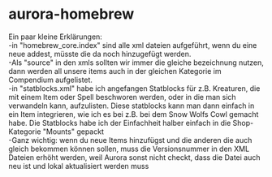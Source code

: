 # aurora-homebrew
Ein paar kleine Erklärungen:<br> 
-in "homebrew_core.index" sind alle xml dateien aufgeführt, wenn du eine neue addest, müsste die da noch hinzugefügt werden.<br>
-Als "source" in den xmls sollten wir immer die gleiche bezeichnung nutzen, dann werden all unsere items auch in der gleichen Kategorie im Compendium aufgelistet.<br>
-in "statblocks.xml" habe ich angefangen Statblocks für z.B. Kreaturen, die mit einem Item oder Spell beschworen werden, oder in die man sich verwandeln kann, aufzulisten. Diese statblocks kann man dann einfach in ein Item integrieren, wie ich es bei z.B. bei dem Snow Wolfs Cowl gemacht habe. Die Statblocks habe ich der Einfachheit halber einfach in die Shop-Kategorie "Mounts" gepackt<br>
-Ganz wichtig: wenn du neue Items hinzufügst und die anderen die auch gleich bekommen können sollen, muss die Versionsnummer in den XML Dateien erhöht werden, weil Aurora sonst nicht checkt, dass die Datei auch neu ist und lokal aktualisiert werden muss<br>
